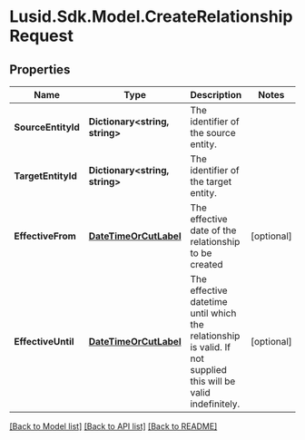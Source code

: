 # Lusid.Sdk.Model.CreateRelationshipRequest

## Properties

Name | Type | Description | Notes
------------ | ------------- | ------------- | -------------
**SourceEntityId** | **Dictionary&lt;string, string&gt;** | The identifier of the source entity. | 
**TargetEntityId** | **Dictionary&lt;string, string&gt;** | The identifier of the target entity. | 
**EffectiveFrom** | [**DateTimeOrCutLabel**](DateTimeOrCutLabel.md) | The effective date of the relationship to be created | [optional] 
**EffectiveUntil** | [**DateTimeOrCutLabel**](DateTimeOrCutLabel.md) | The effective datetime until which the relationship is valid. If not supplied this will be valid indefinitely. | [optional] 

[[Back to Model list]](../README.md#documentation-for-models) [[Back to API list]](../README.md#documentation-for-api-endpoints) [[Back to README]](../README.md)

